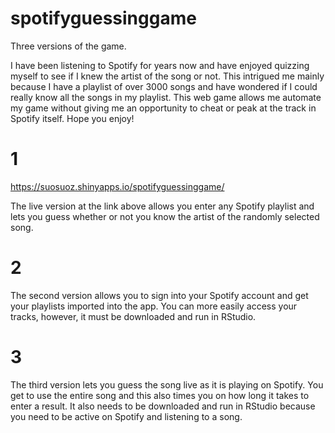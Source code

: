 # spotifyguessinggame

Three versions of the game.

I have been listening to Spotify for years now and have enjoyed quizzing myself to see if I knew the artist of the song or not. This intrigued me mainly because I have a playlist of over 3000 songs and have wondered if I could really know all the songs in my playlist. This web game allows me automate my game without giving me an opportunity to cheat or peak at the track in Spotify itself. Hope you enjoy!

# 1
https://suosuoz.shinyapps.io/spotifyguessinggame/

The live version at the link above allows you enter any Spotify playlist and lets you guess whether or not you know the artist of the randomly selected song. 

# 2

The second version allows you to sign into your Spotify account and get your playlists imported into the app. You can more easily access your tracks, however, it must be downloaded and run in RStudio. 

# 3

The third version lets you guess the song live as it is playing on Spotify. You get to use the entire song and this also times you on how long it takes to enter a result. It also needs to be downloaded and run in RStudio because you need to be active on Spotify and listening to a song.
